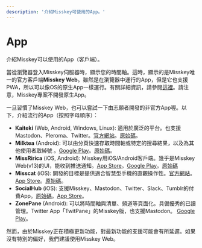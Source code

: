 ```yaml
---
description: '介紹Misskey可使用的App。'
---
```


# App
介紹Misskey可以使用的App（客戶端）。

當從瀏覽器登入Misskey伺服器時，顯示您的時間軸。這時，顯示的是Misskey唯一的官方客戶端**Misskey Web**。雖然是在瀏覽器中運行的App，但是它也支援PWA，所以可以像OS的原生App一樣運行。有關詳細資訊，請參閱[這裡](TODO)。請注意，Misskey專案不開發原生App。

一旦習慣了Misskey Web，也可以嘗試一下由志願者開發的非官方App喔。以下，介紹流行的App（按照字母順序）：

- **Kaiteki** (Web, Android, Windows, Linux): 適用於廣泛的平台。也支援Mastodon、Pleroma、Twitter。[官方網站](https://kaiteki.app)。[原始碼](https://github.com/Kaiteki-Fedi/Kaiteki)。
- **Milktea** (Android): 可以由分頁快速存取時間軸或特定的搜尋結果，以及為其他使用者取綽號 。[Google Play](https://play.google.com/store/apps/details?id=jp.panta.misskeyandroidclient)。[原始碼](https://github.com/pantasystem/Milktea)。
- **MissRirica** (iOS, Android): Misskey用iOS/Android客戶端。幾乎是Misskey Web(v13)的UI，能收到推送通知。[App Store](https://apps.apple.com/app/missririca/id1659214999)。[Google Play](https://play.google.com/store/apps/details?id=space.riinswork.missririca)。[原始碼](https://github.com/fruitriin/missRirica-client)
- **Misscat** (iOS): 開發的目標是提供適合智慧型手機的直觀操作性。[官方網站](https://yuiga.dev/misscat/)。[App Store](https://apps.apple.com/app/id1505059993)。[原始碼](https://github.com/YuigaWada/MissCat)。
- **SocialHub** (iOS): 支援Misskey、Mastodon、Twitter、Slack、Tumblr的付費App。[原始碼](https://uakihir0.github.io/socialhub/)。[App Store](https://apps.apple.com/us/app/socialhub-socialmedia-client/id1474451582)。
- **ZonePane** (Android): 可以將時間軸與清單、頻道等頁面化。具備優秀的已讀管理。Twitter App「TwitPane」的Misskey版，也支援Mastodon。 [Google Play](https://play.google.com/store/apps/details?id=com.zonepane)。

然而，由於Misskey正在積極更新功能，對最新功能的支援可能會有所延遲。如果沒有特別的偏好，我們建議使用Misskey Web。
